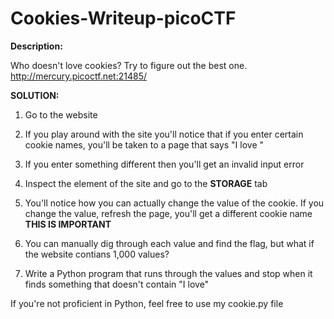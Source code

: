 # Cookies-Writeup-picoCTF

**Description:**

Who doesn't love cookies? Try to figure out the best one. http://mercury.picoctf.net:21485/

**SOLUTION:**

1. Go to the website

2. If you play around with the site you'll notice that if you enter certain cookie names, you'll be taken to a page that says "I love <cookie name entered>"

3. If you enter something different then you'll get an invalid input error

4. Inspect the element of the site and go to the **STORAGE** tab

5. You'll notice how you can actually change the value of the cookie. If you change the value, refresh the page, you'll get a different cookie name **THIS IS IMPORTANT**

6. You can manually dig through each value and find the flag, but what if the website contians 1,000 values?

7. Write a Python program that runs through the values and stop when it finds something that doesn't contain "I love"

If you're not proficient in Python, feel free to use my cookie.py file
